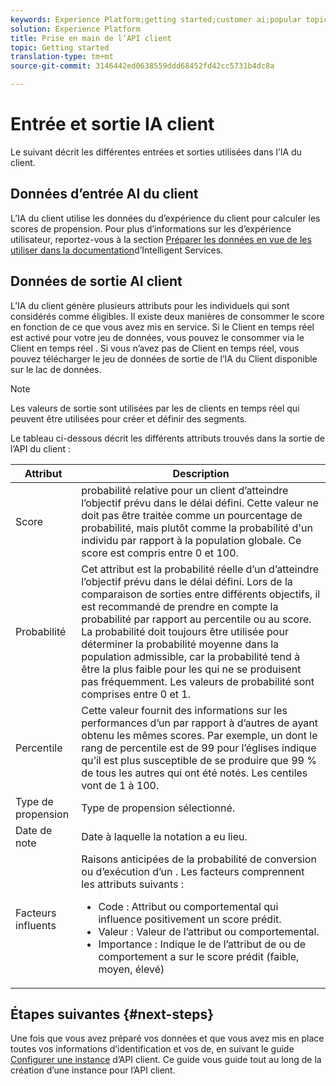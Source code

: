 ```yaml
---
keywords: Experience Platform;getting started;customer ai;popular topics
solution: Experience Platform
title: Prise en main de l’API client
topic: Getting started
translation-type: tm+mt
source-git-commit: 3146442ed0638559ddd68452fd42cc5731b4dc8a

---
```



# Entrée et sortie IA client

Le suivant  décrit les différentes entrées et sorties utilisées dans l’IA du client.

## Données d’entrée AI du client

L’IA du client utilise les données du d’expérience du client pour calculer les scores de propension. Pour plus d’informations sur les  d’expérience utilisateur, reportez-vous à la section [Préparer les données en vue de les utiliser dans la documentation](../data-preparation.md)d’Intelligent Services.

## Données de sortie AI client

L’IA du client génère plusieurs attributs pour les  individuels qui sont considérés comme éligibles. Il existe deux manières de consommer le score en fonction de ce que vous avez mis en service. Si le  Client en temps réel est activé pour votre jeu de données, vous pouvez le consommer via le Client en temps réel . Si vous n’avez pas de Client en temps réel, vous pouvez télécharger le jeu de données de sortie de l’IA du Client disponible sur le lac de données.

>[!NOTE]
>Les valeurs de sortie sont utilisées par les de clients en temps réel qui peuvent être utilisées pour créer et définir des segments.

Le tableau ci-dessous décrit les différents attributs trouvés dans la sortie de l’API du client :

| Attribut | Description |
| ----- | ----------- |
| Score | probabilité relative pour un client d’atteindre l’objectif prévu dans le délai défini. Cette valeur ne doit pas être traitée comme un pourcentage de probabilité, mais plutôt comme la probabilité d&#39;un individu par rapport à la population globale. Ce score est compris entre 0 et 100. |
| Probabilité | Cet attribut est la probabilité réelle d’un d’atteindre l’objectif prévu dans le délai défini. Lors de la comparaison de sorties entre différents objectifs, il est recommandé de prendre en compte la probabilité par rapport au percentile ou au score. La probabilité doit toujours être utilisée pour déterminer la probabilité moyenne dans la population admissible, car la probabilité tend à être la plus faible pour les  qui ne se produisent pas fréquemment. Les valeurs de probabilité sont comprises entre 0 et 1. |
| Percentile | Cette valeur fournit des informations sur les performances d’un  par rapport à d’autres  de ayant obtenu les mêmes scores. Par exemple, un dont le rang de percentile est de 99 pour l’églises indique qu’il est plus susceptible de se produire que 99 % de tous les autres  qui ont été notés. Les centiles vont de 1 à 100. |
| Type de propension | Type de propension sélectionné. |
| Date de note | Date à laquelle la notation a eu lieu. |
| Facteurs influents | Raisons anticipées de la probabilité de conversion ou d’exécution d’un . Les facteurs comprennent les attributs suivants :<ul><li>Code : Attribut  ou comportemental qui influence positivement un  score prédit. </li><li>Valeur : Valeur de l’attribut  ou comportemental.</li><li>Importance : Indique le  de l’attribut de ou de comportement a sur le score prédit (faible, moyen, élevé)</li></ul> |

## Étapes suivantes {#next-steps}

Une fois que vous avez préparé vos données et que vous avez mis en place toutes vos informations d’identification et vos  de,  en suivant le guide [Configurer une instance](./user-guide/configure.md) d’API client. Ce guide vous guide tout au long de la création d’une instance pour l’API client.